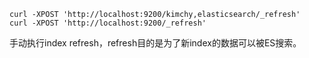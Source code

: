 ```
curl -XPOST 'http://localhost:9200/kimchy,elasticsearch/_refresh'
curl -XPOST 'http://localhost:9200/_refresh'
```
手动执行index refresh，refresh目的是为了新index的数据可以被ES搜索。
